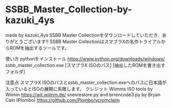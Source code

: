 # SSBB_Master_Collection-by-kazuki_4ys
made by kazuki_4ys
SSBB Master Collectionをダウンロードしていただき、ありがとうございます!!
SSBB Master CollectionはスマブラXの名作トライアルからROMを抽出するツールです。

使い方
pythonをインストール
https://www.python.org/downloads/windows/
ssbb_master_collection.exe [スマブラX ISOのパス] [抽出したROMを書き出すフォルダ]

注意点
スマブラX ISOのパスとssbb_master_collection.exeへのパスに日本語が入っているとISOの展開に失敗します。
クレジット
Wiimms ISO tools by Wiimm
https://wit.wiimm.de/
snesrestore.py and brrencode3.py by Bryan Cain (Plombo)
https://github.com/Plombo/vcromclaim
